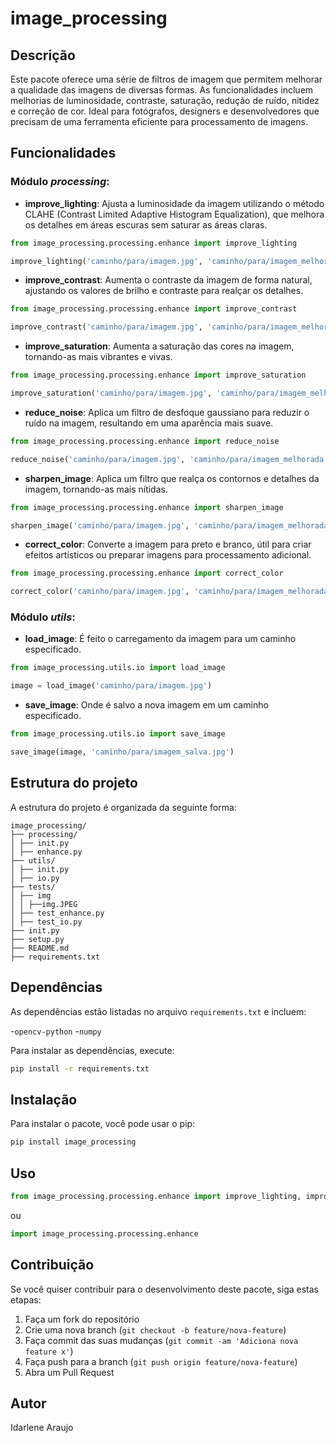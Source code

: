 # image_processing

## Descrição

Este pacote oferece uma série de filtros de imagem que permitem melhorar a qualidade das imagens de diversas formas. As funcionalidades incluem melhorias de luminosidade, contraste, saturação, redução de ruído, nitidez e correção de cor. Ideal para fotógrafos, designers e desenvolvedores que precisam de uma ferramenta eficiente para processamento de imagens.

## Funcionalidades

### Módulo *processing*:

-   **improve_lighting**: Ajusta a luminosidade da imagem utilizando o método CLAHE (Contrast Limited Adaptive Histogram Equalization), que melhora os detalhes em áreas escuras sem saturar as áreas claras.

```python
from image_processing.processing.enhance import improve_lighting

improve_lighting('caminho/para/imagem.jpg', 'caminho/para/imagem_melhorada.jpg')
```

-   **improve_contrast**: Aumenta o contraste da imagem de forma natural, ajustando os valores de brilho e contraste para realçar os detalhes.

```python
from image_processing.processing.enhance import improve_contrast

improve_contrast('caminho/para/imagem.jpg', 'caminho/para/imagem_melhorada.jpg')
```

-   **improve_saturation**: Aumenta a saturação das cores na imagem, tornando-as mais vibrantes e vivas.


```python
from image_processing.processing.enhance import improve_saturation

improve_saturation('caminho/para/imagem.jpg', 'caminho/para/imagem_melhorada.jpg')
```

-   **reduce_noise**: Aplica um filtro de desfoque gaussiano para reduzir o ruído na imagem, resultando em uma aparência mais suave.


```python
from image_processing.processing.enhance import reduce_noise

reduce_noise('caminho/para/imagem.jpg', 'caminho/para/imagem_melhorada.jpg')
```

-   **sharpen_image**: Aplica um filtro que realça os contornos e detalhes da imagem, tornando-as mais nítidas.


```python
from image_processing.processing.enhance import sharpen_image

sharpen_image('caminho/para/imagem.jpg', 'caminho/para/imagem_melhorada.jpg')
```

-   **correct_color**: Converte a imagem para preto e branco, útil para criar efeitos artísticos ou preparar imagens para processamento adicional.


```python
from image_processing.processing.enhance import correct_color

correct_color('caminho/para/imagem.jpg', 'caminho/para/imagem_melhorada.jpg')
```
    
### Módulo *utils*:
        
-   **load_image**: É feito o carregamento da imagem para um caminho especificado.

```python
from image_processing.utils.io import load_image

image = load_image('caminho/para/imagem.jpg')
```

-   **save_image**: Onde é salvo a nova imagem em um caminho especificado.

```python
from image_processing.utils.io import save_image

save_image(image, 'caminho/para/imagem_salva.jpg')

```

## Estrutura do projeto

A estrutura do projeto é organizada da seguinte forma:

```
image_processing/
├── processing/ 
│ ├── init.py 
│ ├── enhance.py 
├── utils/ 
│ ├── init.py 
│ ├── io.py 
├── tests/
│ ├── img
│ │ ├──img.JPEG
│ ├── test_enhance.py
│ ├── test_io.py  
├── init.py 
├── setup.py 
├── README.md 
├── requirements.txt
```

## Dependências

As dependências estão listadas no arquivo `requirements.txt` e incluem:

-`opencv-python`
-`numpy`

Para instalar as dependências, execute:

```bash
pip install -r requirements.txt
```

## Instalação

Para instalar o pacote, você pode usar o pip:


```bash
pip install image_processing
```

## Uso

```python
from image_processing.processing.enhance import improve_lighting, improve_contrast, improve_saturation, reduce_noise, sharpen_image, correct_color
```

ou

```python
import image_processing.processing.enhance
```

## Contribuição

Se você quiser contribuir para o desenvolvimento deste pacote, siga estas etapas:

1.  Faça um fork do repositório
2.  Crie uma nova branch (```git checkout -b feature/nova-feature```)
3.  Faça commit das suas mudanças (```git commit -am 'Adiciona nova feature x'```)
4.  Faça push para a branch (```git push origin feature/nova-feature```)
5.  Abra um Pull Request


## Autor

Idarlene Araujo
